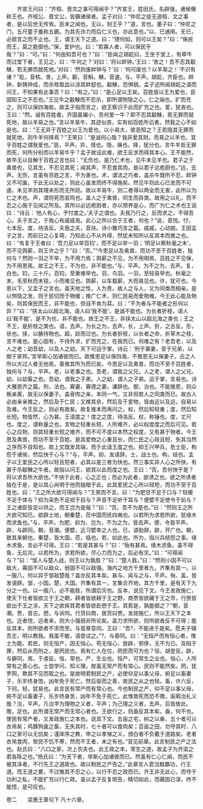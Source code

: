 <!-- { "loadSidebar": true } -->
　　齐宣王问曰：“齐桓、晋文之事可得闻乎？”齐宣王，姓田氏，名辟强，诸侯僭称王也。齐桓公、晋文公，皆霸诸侯者。孟子对曰：“仲尼之徒无道桓、文之事者，是以后世无传焉。臣未之闻也。无以，则王乎？”道，言也。董子曰：“仲尼之门，五尺童子羞称五霸。为其先诈力而后仁义也，亦此意也。”以、已通用。无已，必欲言之而不止也。王，谓王天下之道。曰：“德何如，则可以王矣？”曰：“保民而王，莫之能御也。”保，爱护也。曰：“若寡人者，可以保民乎哉？”曰：“可。”曰：“何由知吾可也？”曰：“臣闻之胡龁曰，王坐于堂上，有牵牛而过堂下者，王见之，曰：‘牛何之？’对曰：‘将以衅钟。’王曰：‘舍之！吾不忍其觳觫，若无罪而就死地。’对曰：‘然则废衅钟与？’曰：‘何可废也？以羊易之！’不识有诸？”龁，音核。舍，上声。觳，音斛。觫，音速。与，平声。胡龁，齐臣也。衅钟，新铸钟成，而杀牲取血以涂其衅郄也。觳觫，恐惧貌。孟子述所闻胡龁之语而问王，不知果有此事否？曰：“有之。”曰：“是心足以王矣。百姓皆以王为爱也，臣固知王之不忍也。”王见牛之觳觫而不忍杀，即所谓恻隐之心，仁之端也。扩而充之，则可以保四海矣。故孟子指而言之，欲王察识于此而扩充之也。爱，犹吝也。王曰：“然。诚有百姓者。齐国虽褊小，吾何爱一牛？即不忍其觳觫，若无罪而就死地，故以羊易之也。”言以羊易牛，其迹似吝，实有如百姓所讥者。然我之心不如是也。曰：“王无异于百姓之以王为爱也。以小易大，彼恶知之？王若隐其无罪而就死地，则牛羊何择焉？”王笑曰：“是诚何心哉？我非爱其财。而易之以羊也，宜乎百姓之谓我爱也。”恶，平声。异，怪也。隐，痛也。择，犹分也。言牛羊皆无罪而死，何所分别而以羊易牛乎？孟子故设此难，欲王反求而得其本心。王不能然，故卒无以自解于百姓之言也曰：“无伤也，是乃仁术也，见牛未见羊也。君子之于禽兽也，见其生，不忍见其死；闻其声，不忍食其肉。是以君子远庖厨也。”远，去声。无伤，言虽有百姓之言，不为害也。术，谓法之巧者。盖杀牛既所不忍，衅钟又不可废。于此无以处之，则此心虽发而终不得施矣。然见牛则此心已发而不可遏，未见羊则其理未形而无所妨。故以羊易牛，则二者得以两全而无害，此所以为仁之术也。声，谓将死而哀鸣也。盖人之于禽兽，同生而异类。故用之以礼，而不忍之心施于见闻之所及。其所以必远庖厨者，亦以预养是心，而广为仁之术也王说曰：“诗云：‘他人有心，予忖度之。’夫子之谓也。夫我乃行之，反而求之，不得吾心。夫子言之，于我心有戚戚焉。此心之所以合于王者，何也？”说，音悦。忖，七本反。度，待洛反。夫我之夫，音扶。诗小雅巧言之篇。戚戚，心动貌。王因孟子之言，而前日之心复萌，乃知此心不从外得，然犹未知所以反其本而推之也。曰：“有复于王者曰：‘吾力足以举百钧’，而不足以举一羽；‘明足以察秋毫之末’，而不见舆薪，则王许之乎？”曰：“否。”“今恩足以及禽兽，而功不至于百姓者，独何与？然则一羽之不举，为不用力焉；舆薪之不见，为不用明焉，百姓之不见保，为不用恩焉。故王之不王，不为也，非不能也。”与，平声。为不之为，去声。复，白也。钧，三十斤。百钧，至重难举也。羽，鸟羽。一羽，至轻易举也。秋毫之末，毛至秋而末锐，小而难见也。舆薪，以车载薪，大而易见也。许，犹可也。今恩以下，又孟子之言也。盖天地之性，人为贵。故人之与人，又为同类而相亲。是以恻隐之发，则于民切而于物缓；推广仁术，则仁民易而爱物难。今王此心能及物矣，则其保民而王，非不能也，但自不肯为耳。曰：“不为者与不能者之形何以异？”曰：“挟太山以超北海，语人曰‘我不能’，是诚不能也。为长者折枝，语人曰‘我不能’，是不为也，非不能也。故王之不王，非挟太山以超北海之类也；王之不王，是折枝之类也。语，去声。为长之为，去声。长，上声。折，之舌反。形，状也。挟，以腋持物也。超，跃而过也。为长者折枝，以长者之命，折草木之枝，言不难也。是心固有，不待外求，扩而充之，在我而已。何难之有？老吾老，以及人之老；幼吾幼，以及人之幼。天下可运于掌。诗云：‘刑于寡妻，至于兄弟，以御于家邦。’言举斯心加诸彼而已。故推恩足以保四海，不推恩无以保妻子。古之人所以大过人者无他焉，善推其所为而已矣。今恩足以及禽兽，而功不至于百姓者，独何与？与，平声。老，以老事之也。吾老，谓我之父兄。人之老，谓人之父兄。幼，以幼畜之也。吾幼，谓我之子弟。人之幼，谓人之子弟。运于掌，言易也。诗大雅思齐之篇。刑，法也。寡妻，寡德之妻，谦辞也。御，治也。不能推恩，则众叛亲离，故无以保妻子。盖骨肉之亲，本同一气，又非但若人之同类而已。故古人必由亲亲推之，然后及于仁民；又推其余，然后及于爱物，皆由近以及远，自易以及难。今王反之，则必有故矣。故复推本而再问之。权，然后知轻重；度，然后知长短。物皆然，心为甚。王请度之！度之之度，待洛反。权，称锤也。度，丈尺也。度之，谓称量之也。言物之轻重长短，人所难齐，必以权度度之而后可见。若心之应物，则其轻重长短之难齐，而不可不度以本然之权度，又有甚于物者。今王恩及禽兽，而功不至于百姓。是其爱物之心重且长，而仁民之心轻且短，失其当然之序而不自知也。故上文既发其端，而于此请王度之也。抑王兴甲兵，危士臣，构怨于诸侯，然后快于心与？”与，平声。抑，发语辞。士，战士也。构，结也。孟子以王爱民之心所以轻且短者，必其以是三者为快也。然三事实非人心之所快，有甚于杀觳觫之牛者。故指以问王，欲其以此而度之也。王曰：“否。吾何快于是？将以求吾所大欲也。”不快于此者，心之正也；而必为此者，欲诱之也。欲之所诱者独在于是，是以其心尚明于他而独暗于此。此其爱民之心所以轻短，而功不至于百姓也。曰：“王之所大欲可得闻与？”王笑而不言。曰：“为肥甘不足于口与？轻暖不足于体与？抑为采色不足视于目与？声音不足听于耳与？便嬖不足使令于前与？王之诸臣皆足以供之，而王岂为是哉？”曰：“否。吾不为是也。”曰：“然则王之所大欲可知已。欲辟土地，朝秦楚，莅中国而抚四夷也。以若所为求若所欲，犹缘木而求鱼也。”与，平声。为肥、抑为、岂为，不为之为，皆去声。便、令皆平声。辟，与辟同。朝，音潮。便嬖，近习嬖幸之人也。已，语助辞。辟，开广也。朝，致其来朝也。秦楚，皆大国。莅，临也。若，如此也。所为，指兴兵结怨之事。缘木求鱼，言必不可得。王曰：“若是其甚与？”曰：“殆有甚焉。缘木求鱼，虽不得鱼，无后灾。以若所为，求若所欲，尽心力而为之，后必有灾。”曰：“可得闻与？”曰：“邹人与楚人战，则王以为孰胜？”曰：“楚人胜。”曰：“然则小固不可以敌大，寡固不可以敌众，弱固不可以敌强。海内之地方千里者九，齐集有其一。以一服八，何以异于邹敌楚哉？盖亦反其本矣。甚与、闻与之与，平声。殆、盖，皆发语辞。邹，小国。楚，大国。齐集有其一，言集合齐地，其方千里，是有天下九分之一也。以一服八，必不能胜，所谓后灾也。反本，说见下文。今王发政施仁，使天下仕者皆欲立于王之朝，耕者皆欲耕于王之野，商贾皆欲藏于王之市，行旅皆欲出于王之涂，天下之欲疾其君者皆欲赴愬于王。其若是，孰能御之？”朝，音潮。贾，音古。愬，与诉同。行货曰商，居货曰贾。发政施仁，所以王天下之本也。近者悦，远者来，则大小强弱非所论矣。盖力求所欲，则所欲者反不可得；能反其本，则所欲者不求而至。与首章意同。王曰：“吾?，不能进于是矣。愿夫子辅吾志，明以教我。我虽不敏，请尝试之。”?，与昏同。曰：“无恒产而有恒心者，惟士为能。若民，则无恒产，因无恒心。苟无恒心，放辟，邪侈，无不为已。及陷于罪，然后从而刑之，是罔民也。焉有仁人在位，罔民而可为也？恒，胡登反。辟，与僻同。焉，于虔反。恒，常也。产，生业也。恒产，可常生之业也。恒心，人所常有之善心也。士尝学问，知义理，故虽无常产而有常心。民则不能然矣。罔，犹罗网，欺其不见而取之也。是故明君制民之产，必使仰足以事父母，俯足以畜妻子，乐岁终身饱，凶年免于死亡。然后驱而之善，故民之从之也轻。畜，许六反，下同。轻，犹易也。此言民有常产而有常心也。今也制民之产，仰不足以事父母，俯不足以畜妻子，乐岁终身苦，凶年不免于死亡。此惟救死而恐不赡，奚暇治礼义哉？治，平声。凡治字为理物之义者，平声；为己理之义者，去声。后皆放此。赡，足也。此所谓无常产而无常心者也。王欲行之，则盍反其本矣。盍，何不也。使民有常产者，又发政施仁之本也。说具下文。五亩之宅，树之以桑，五十者可以衣帛矣；鸡豚狗彘之畜，无失其时，七十者可以食肉矣；百亩之田，勿夺其时，八口之家可以无饥矣；谨庠序之教，申之以孝悌之义，颁白者不负戴于道路矣。老者衣帛食肉，黎民不饥不寒，然而不王者，未之有也。”音见前章。此言制民之产之法也。赵氏曰：“八口之家，次上农夫也。此王政之本，常生之道，故孟子为齐梁之君各陈之也。”杨氏曰：“为天下者，举斯心加诸彼而已。然虽有仁心仁闻，而民不被其泽者，不行先王之道故也。故以制民之产告之。”此章言人君当黜霸功，行王道。而王道之要，不过推其不忍之心，以行不忍之政而已。齐王非无此心，而夺于功利之私，不能扩充以行仁政。虽以孟子反复晓告，精切如此，而蔽固已深，终不能悟，是可叹也。





卷二　　梁惠王章句下
凡十六章。
